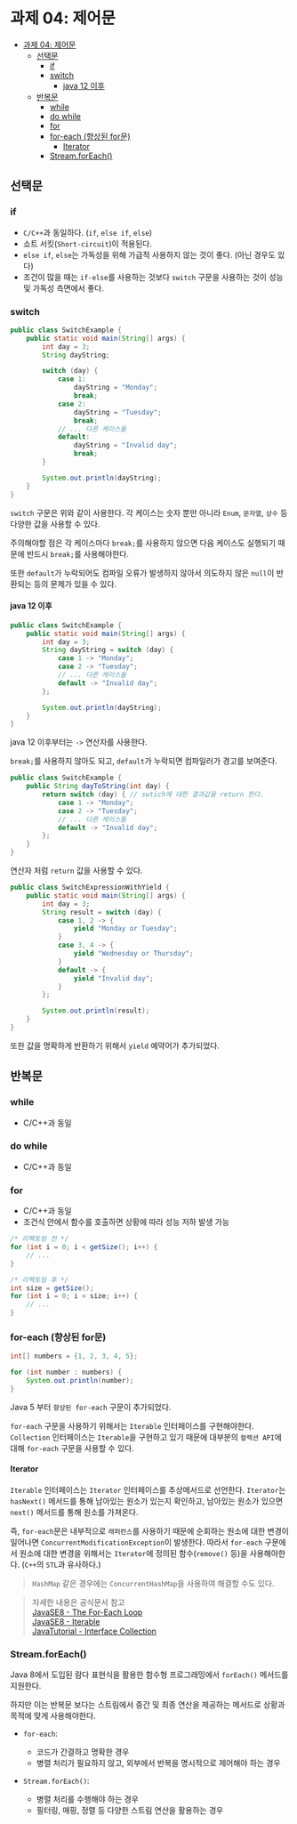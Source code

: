 # 과제 04: 제어문

- [과제 04: 제어문](#과제-04-제어문)
  - [선택문](#선택문)
    - [if](#if)
    - [switch](#switch)
      - [java 12 이후](#java-12-이후)
  - [반복문](#반복문)
    - [while](#while)
    - [do while](#do-while)
    - [for](#for)
    - [for-each (향상된 for문)](#for-each-향상된-for문)
      - [Iterator](#iterator)
    - [Stream.forEach()](#streamforeach)

## 선택문

### if

- `C/C++`과 동일하다. (`if`, `else if`, `else`)
- 쇼트 서킷(`Short-circuit`)이 적용된다.
- `else if`, `else`는 가독성을 위해 가급적 사용하지 않는 것이 좋다. (아닌 경우도 있다)
- 조건이 많을 때는 `if-else`를 사용하는 것보다 `switch` 구문을 사용하는 것이 성능 및 가독성 측면에서 좋다.

### switch

```java
public class SwitchExample {
    public static void main(String[] args) {
        int day = 3;
        String dayString;

        switch (day) {
            case 1:
                dayString = "Monday";
                break;
            case 2:
                dayString = "Tuesday";
                break;
            // ... 다른 케이스들
            default:
                dayString = "Invalid day";
                break;
        }

        System.out.println(dayString);
    }
}
```

`switch` 구문은 위와 같이 사용한다. 각 케이스는 숫자 뿐만 아니라 `Enum`, `문자열`, `상수` 등 다양한 값을 사용할 수 있다.

주의해야할 점은 각 케이스마다 `break;`를 사용하지 않으면 다음 케이스도 실행되기 때문에 반드시 `break;`를 사용해야한다.

또한 `default`가 누락되어도 컴파일 오류가 발생하지 않아서 의도하지 않은 `null`이 반환되는 등의 문제가 있을 수 있다.

#### java 12 이후

```java
public class SwitchExample {
    public static void main(String[] args) {
        int day = 3;
        String dayString = switch (day) {
            case 1 -> "Monday";
            case 2 -> "Tuesday";
            // ... 다른 케이스들
            default -> "Invalid day";
        };

        System.out.println(dayString);
    }
}
```

java 12 이후부터는 `->` 연산자를 사용한다.

`break;`를 사용하지 않아도 되고, `default`가 누락되면 컴파일러가 경고를 보여준다.

```java
public class SwitchExample {
    public String dayToString(int day) {
        return switch (day) { // swtich에 대한 결과값을 return 한다.
            case 1 -> "Monday";
            case 2 -> "Tuesday";
            // ... 다른 케이스들
            default -> "Invalid day";
        };
    }
}
```

연산자 처럼 `return` 값을 사용할 수 있다.

```java
public class SwitchExpressionWithYield {
    public static void main(String[] args) {
        int day = 3;
        String result = switch (day) {
            case 1, 2 -> {
                yield "Monday or Tuesday";
            }
            case 3, 4 -> {
                yield "Wednesday or Thursday";
            }
            default -> {
                yield "Invalid day";
            }
        };

        System.out.println(result);
    }
}
```

또한 값을 명확하게 반환하기 위해서 `yield` 예약어가 추가되었다.

## 반복문

### while

- C/C++과 동일

### do while

- C/C++과 동일

### for

- C/C++과 동일
- 조건식 안에서 함수를 호출하면 상황에 따라 성능 저하 발생 가능

```java
/* 리펙토링 전 */
for (int i = 0; i < getSize(); i++) {
    // ...
}
```

```java
/* 리펙토링 후 */
int size = getSize();
for (int i = 0; i < size; i++) {
    // ...
}
```

### for-each (향상된 for문)

```java
int[] numbers = {1, 2, 3, 4, 5};

for (int number : numbers) {
    System.out.println(number);
}
```

Java 5 부터 `향상된 for-each` 구문이 추가되었다.

`for-each` 구문을 사용하기 위해서는 `Iterable` 인터페이스를 구현해야한다.
`Collection` 인터페이스는 `Iterable`을 구현하고 있기 때문에 대부분의 `컬렉션 API`에 대해 `for-each` 구문을 사용할 수 있다.

#### Iterator

`Iterable` 인터페이스는 `Iterator` 인터페이스를 추상메서드로 선언한다.
`Iterator`는 `hasNext()` 메서드를 통해 남아있는 원소가 있는지 확인하고, 남아있는 원소가 있으면 `next()` 메서드를 통해 원소를 가져온다.

즉, `for-each`문은 내부적으로 `래퍼런스`를 사용하기 때문에 순회하는 원소에 대한 변경이 일어나면 `ConcurrentModificationException`이 발생한다. 따라서 `for-each` 구문에서 원소에 대한 변경을 위해서는 `Iterator`에 정의된 함수(`remove()` 등)을 사용해야한다. (`C++`의 `STL`과 유사하다.)

> `HashMap` 같은 경우에는 `ConcurrentHashMap`을 사용하여 해결할 수도 있다.

> 자세한 내용은 공식문서 참고  
> [JavaSE8 - The For-Each Loop](https://docs.oracle.com/javase/8/docs/technotes/guides/language/foreach.html)  
> [JavaSE8 - Iterable](https://docs.oracle.com/javase/8/docs/api/java/lang/Iterable.html)  
> [JavaTutorial - Interface Collection](https://docs.oracle.com/javase/tutorial/collections/interfaces/collection.html)  


### Stream.forEach()

Java 8에서 도입된 람다 표현식을 활용한 함수형 프로그래밍에서 `forEach()` 메서드를 지원한다.

하지만 이는 반복문 보다는 스트림에서 중간 및 최종 연산을 제공하는 메서드로 상황과 목적에 맞게 사용해야한다.

- `for-each`:
  - 코드가 간결하고 명확한 경우
  - 병렬 처리가 필요하지 않고, 외부에서 반복을 명시적으로 제어해야 하는 경우
 
- `Stream.forEach()`:
  - 병렬 처리를 수행해야 하는 경우
  - 필터링, 매핑, 정렬 등 다양한 스트림 연산을 활용하는 경우
